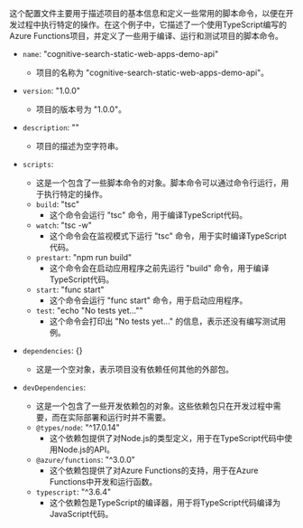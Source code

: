 这个配置文件主要用于描述项目的基本信息和定义一些常用的脚本命令，以便在开发过程中执行特定的操作。在这个例子中，它描述了一个使用TypeScript编写的Azure Functions项目，并定义了一些用于编译、运行和测试项目的脚本命令。

- `name`: "cognitive-search-static-web-apps-demo-api"
  - 项目的名称为 "cognitive-search-static-web-apps-demo-api"。

- `version`: "1.0.0"
  - 项目的版本号为 "1.0.0"。

- `description`: ""
  - 项目的描述为空字符串。

- `scripts`:
  - 这是一个包含了一些脚本命令的对象。脚本命令可以通过命令行运行，用于执行特定的操作。
  - `build`: "tsc"
    - 这个命令会运行 "tsc" 命令，用于编译TypeScript代码。
  - `watch`: "tsc -w"
    - 这个命令会在监视模式下运行 "tsc" 命令，用于实时编译TypeScript代码。
  - `prestart`: "npm run build"
    - 这个命令会在启动应用程序之前先运行 "build" 命令，用于编译TypeScript代码。
  - `start`: "func start"
    - 这个命令会运行 "func start" 命令，用于启动应用程序。
  - `test`: "echo \"No tests yet...\""
    - 这个命令会打印出 "No tests yet..." 的信息，表示还没有编写测试用例。

- `dependencies`: {}
  - 这是一个空对象，表示项目没有依赖任何其他的外部包。

- `devDependencies`:
  - 这是一个包含了一些开发依赖包的对象。这些依赖包只在开发过程中需要，而在实际部署和运行时并不需要。
  - `@types/node`: "^17.0.14"
    - 这个依赖包提供了对Node.js的类型定义，用于在TypeScript代码中使用Node.js的API。
  - `@azure/functions`: "^3.0.0"
    - 这个依赖包提供了对Azure Functions的支持，用于在Azure Functions中开发和运行函数。
  - `typescript`: "^3.6.4"
    - 这个依赖包是TypeScript的编译器，用于将TypeScript代码编译为JavaScript代码。